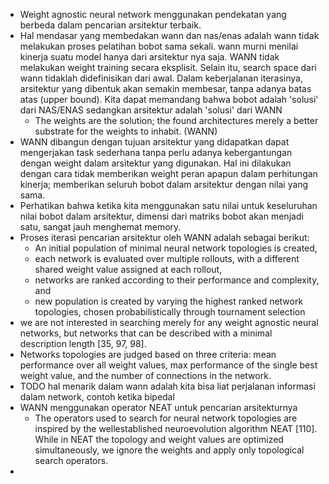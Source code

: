 - Weight agnostic neural network menggunakan pendekatan yang berbeda dalam pencarian arsitektur terbaik.
- Hal mendasar yang membedakan wann dan nas/enas adalah wann tidak melakukan proses pelatihan bobot sama sekali. wann murni menilai kinerja suatu model hanya dari arsitektur nya saja. WANN tidak melakukan weight training secara eksplisit. Selain itu, search space dari wann tidaklah didefinisikan dari awal. Dalam keberjalanan iterasinya, arsitektur yang dibentuk akan semakin membesar, tanpa adanya batas atas (upper bound). Kita dapat memandang bahwa bobot adalah 'solusi' dari NAS/ENAS sedangkan arsitektur adalah 'solusi' dari WANN
	- The
	  weights are the solution; the found architectures merely a better substrate for the weights to inhabit. (WANN)
- WANN dibangun dengan tujuan arsitektur yang didapatkan dapat mengerjakan task sederhana tanpa perlu adanya kebergantungan dengan weight dalam arsitektur yang digunakan. Hal ini dilakukan dengan cara tidak memberikan weight peran apapun dalam perhitungan kinerja; memberikan seluruh bobot dalam arsitektur dengan nilai yang sama.
- Perhatikan bahwa ketika kita menggunakan satu nilai untuk keseluruhan nilai bobot dalam arsitektur, dimensi dari matriks bobot akan menjadi satu, sangat jauh menghemat memory.
- Proses iterasi pencarian arsitektur oleh WANN adalah sebagai berikut:
	- An initial population of minimal neural network topologies is created,
	- each network is evaluated over multiple rollouts, with a different shared weight value assigned
	  at each rollout,
	- networks are ranked according to their performance and complexity, and
	- new population is created by varying the highest ranked network topologies, chosen probabilistically
	  through tournament selection <referensi tournament selection here>
- we are not interested in searching merely for
  any weight agnostic neural networks, but networks that can be described with a minimal description
  length [35, 97, 98].
- Networks topologies are judged based on three criteria: mean performance
  over all weight values, max performance of the single best weight value, and the number of connections in the network.
- TODO hal menarik dalam wann adalah kita bisa liat perjalanan informasi dalam network, contoh ketika bipedal
- WANN menggunakan operator NEAT untuk pencarian arsitekturnya
	- The operators used to search for neural network topologies are inspired by the wellestablished neuroevolution algorithm NEAT [110]. While in NEAT the topology and weight values
	  are optimized simultaneously, we ignore the weights and apply only topological search operators.
-